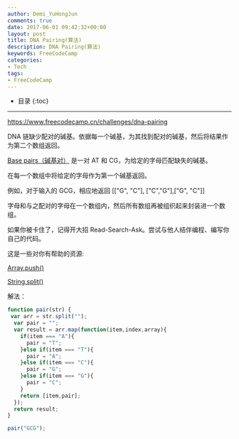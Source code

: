 ```yaml
---
author: Demi_YuHongJun
comments: true
date: 2017-06-01 09:42:32+00:00
layout: post
title: DNA Pairing(算法)
description: DNA Pairing(算法)
keywords: FreeCodeCamp
categories:
- Tech
tags:
- FreeCodeCamp
---
```

* 目录
{:toc}
---
https://www.freecodecamp.cn/challenges/dna-pairing

DNA 链缺少配对的碱基。依据每一个碱基，为其找到配对的碱基，然后将结果作为第二个数组返回。

[Base pairs（碱基对）](https://en.wikipedia.org/wiki/Base_pair) 是一对 AT 和 CG，为给定的字母匹配缺失的碱基。

在每一个数组中将给定的字母作为第一个碱基返回。

例如，对于输入的 GCG，相应地返回 [["G", "C"], ["C","G"],["G", "C"]]

字母和与之配对的字母在一个数组内，然后所有数组再被组织起来封装进一个数组。

如果你被卡住了，记得开大招 Read-Search-Ask。尝试与他人结伴编程、编写你自己的代码。

这是一些对你有帮助的资源:

[Array.push()](https://developer.mozilla.org/zh-CN/docs/Web/JavaScript/Reference/Global_Objects/Array/push)

[String.split()](https://developer.mozilla.org/zh-CN/docs/Web/JavaScript/Reference/Global_Objects/String/split)

解法：
```javascript
function pair(str) {
 var arr = str.split("");
  var pair = "";
  var result = arr.map(function(item,index,array){
    if(item === "A"){
      pair = "T";
    }else if(item === "T"){
      pair = "A";
    }else if(item === "C"){
      pair = "G";
    }else if(item === "G"){
      pair = "C";
    }
    return [item,pair];
  });
  return result;
}

pair("GCG");

```
